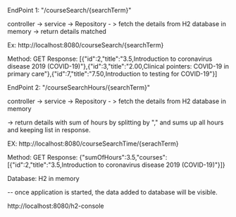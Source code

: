 EndPoint 1:  "/courseSearch/{searchTerm}"

controller -> service -> Repository - > fetch the details from H2 database in memory -> return details matched

Ex: http://localhost:8080/courseSearch/{searchTerm}

Method: GET
Response: 
[{"id":2,"title":"3.5,Introduction to coronavirus disease 2019 (COVID-19)"},{"id":3,"title":"2.00,Clinical pointers: COVID-19 in primary care"},{"id":7,"title":"7.50,Introduction to testing for COVID-19"}]


EndPoint 2:  "/courseSearchHours/{searchTerm}"

controller ->  service -> Repository - > fetch the details from H2 database in memory
											
-> return details with sum of hours by splitting by "," and sums up all hours and keeping list<courseces> in response.
							
EX: http://localhost:8080/courseSearchTime/{serachTerm}

Method: GET
Response: 
{"sumOfHours":3.5,"courses":[{"id":2,"title":"3.5,Introduction to coronavirus disease 2019 (COVID-19)"}]}


Database: H2 in memory

-- once application is started, the data added to database will be visible.

http://localhost:8080/h2-console